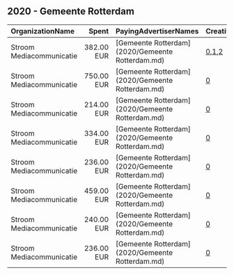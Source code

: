 ## 2020 - Gemeente Rotterdam 
|OrganizationName|Spent|PayingAdvertiserNames|CreativeUrls|Impressions|Genders|AgeBrackets|CountryCodes|BillingAddresses|CandidateBallotInformation|
|:---|---:|:---|:---|---:|:---|:---|:---|:---|:---|
|Stroom Mediacommunicatie|382.00 EUR|[Gemeente Rotterdam](2020/Gemeente Rotterdam.md)|[0](https://www.snap.com/political-ads/asset/b9ecf56a3c39a45031a2e887f47b4ee201a2912b99f5cb58c9ffb22cf49cbd6c?mediaType=jpg),[1](https://www.snap.com/political-ads/asset/e909b6d754c30ce55e120a4dea83844bfa2f35346161028d137cb6f1b6d67a2c?mediaType=jpg),[2](https://www.snap.com/political-ads/asset/bbed1ddc4f4217af34ac242114f59f1b3ee766282cbd7c3d4ce5253c8c8e46a9?mediaType=jpg)|170,681|FEMALE|14-21|netherlands|"Vasteland 40,Rotterdam,3011 BM,NL"||
|Stroom Mediacommunicatie|750.00 EUR|[Gemeente Rotterdam](2020/Gemeente Rotterdam.md)|[0](https://www.snap.com/political-ads/asset/b1a8925648841db2d43bcd2214b3ec2974a23914c6a8d8f1bd01dd75a1f50500?mediaType=mp4)|938,004|FEMALE|14-21|netherlands|"Vasteland 40,Rotterdam,3011 BM,NL"||
|Stroom Mediacommunicatie|214.00 EUR|[Gemeente Rotterdam](2020/Gemeente Rotterdam.md)|[0](https://www.snap.com/political-ads/asset/fb3c8844c92e646cfe0523b00abe99d95674811273e5751636e1121b668da108?mediaType=mp4)|182,078||27-|netherlands|"Vasteland 40,Rotterdam,3011 BM,NL"||
|Stroom Mediacommunicatie|334.00 EUR|[Gemeente Rotterdam](2020/Gemeente Rotterdam.md)|[0](https://www.snap.com/political-ads/asset/3ad6c8dd6cfcb6df5233e6e3fd58ef2b30a5738926b9e4f338e19187bc47cb9e?mediaType=mp4)|275,769||27-|netherlands|"Vasteland 40,Rotterdam,3011 BM,NL"||
|Stroom Mediacommunicatie|236.00 EUR|[Gemeente Rotterdam](2020/Gemeente Rotterdam.md)|[0](https://www.snap.com/political-ads/asset/0fe64070a6a52d0b7b63666fdb52029c028cb08dc4c031787eb880a7bf40e292?mediaType=mp4)|271,121||27-|netherlands|"Vasteland 40,Rotterdam,3011 BM,NL"||
|Stroom Mediacommunicatie|459.00 EUR|[Gemeente Rotterdam](2020/Gemeente Rotterdam.md)|[0](https://www.snap.com/political-ads/asset/41be5f8ba767451347b4847127a2bdb91cf176d9521d8eede49d27242eadee35?mediaType=mp4)|316,016|FEMALE|14-21|netherlands|"Vasteland 40,Rotterdam,3011 BM,NL"||
|Stroom Mediacommunicatie|240.00 EUR|[Gemeente Rotterdam](2020/Gemeente Rotterdam.md)|[0](https://www.snap.com/political-ads/asset/15fcc331bd2671866dfabc4ba3f75477e14d87d95deb0034ac64179849b116f0?mediaType=mp4)|205,553||27-|netherlands|"Vasteland 40,Rotterdam,3011 BM,NL"||
|Stroom Mediacommunicatie|236.00 EUR|[Gemeente Rotterdam](2020/Gemeente Rotterdam.md)|[0](https://www.snap.com/political-ads/asset/4291af8029305bee0a9b6c214b7a7ad7e21222a5e8d445e13149c6e475adcadc?mediaType=mp4)|188,440||27-|netherlands|"Vasteland 40,Rotterdam,3011 BM,NL"||
